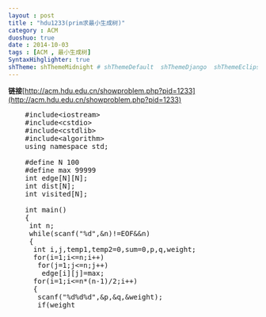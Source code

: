 ```yaml
---
layout : post
title : "hdu1233(prim求最小生成树)"
category : ACM
duoshuo: true
date : 2014-10-03
tags : [ACM , 最小生成树]
SyntaxHihglighter: true
shTheme: shThemeMidnight # shThemeDefault  shThemeDjango  shThemeEclipse  shThemeEmacs  shThemeFadeToGrey  shThemeMidnight  shThemeRDark
---
```


**链接**[http://acm.hdu.edu.cn/showproblem.php?pid=1233](http://acm.hdu.edu.cn/showproblem.php?pid=1233)

<!-- more -->

<pre class="brush: c; ">
	#include&lt;iostream&gt;
	#include&lt;cstdio&gt;
	#include&lt;cstdlib&gt;
	#include&lt;algorithm&gt;
	using namespace std;

	#define N 100
	#define max 99999
	int edge[N][N];
	int dist[N];
	int visited[N];
	
	int main()
	{
	 int n;
	 while(scanf("%d",&n)!=EOF&&n)
	 {
	  int i,j,temp1,temp2=0,sum=0,p,q,weight;
	  for(i=1;i<=n;i++)
	   for(j=1;j<=n;j++)
	    edge[i][j]=max;
	  for(i=1;i<=n*(n-1)/2;i++)
	  {
	   scanf("%d%d%d",&p,&q,&weight);
	   if(weight<edge[p][q]);
	   {
	    edge[p][q]=weight;
	    edge[q][p]=weight;
	   }
	  }
	  for(i=2;i<=n;i++)
	   dist[i]=edge[1][i];
	  dist[1]=0;
	  memset(visited,0,sizeof(visited));
	  visited[1]=1;
	  for(i=2;i<=n;i++)
	  {
	   temp1=max;
	   for(j=1;j<=n;j++)
	   {
	    if(!visited[j]&&dist[j]<temp1)
	    {
	     temp1=dist[j];
	     temp2=j;
	    }
	   }
	   sum+=temp1;
	   visited[temp2]=1;
	   for(j=1;j<=n;j++)
	   {
	    if(!visited[j]&&edge[temp2][j]<dist[j])
	     dist[j]=edge[temp2][j];
	   }
	  }
	  printf("%d\n",sum);
	 }
	 return 0;
	}
</pre>
